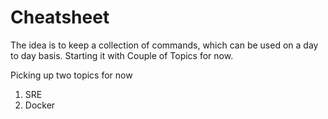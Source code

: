 # Cheatsheet

The idea is to keep a collection of commands, which can be used on a day to day basis. Starting it with Couple of Topics for now.

Picking up two topics for now
1. SRE
2. Docker

